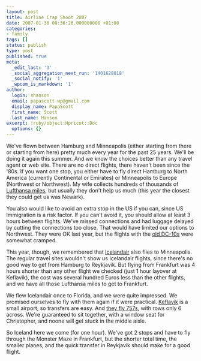 ```yaml
---
layout: post
title: Airline Crap Shoot 2007
date: 2007-01-30 08:36:26.000000000 +01:00
categories:
- family
tags: []
status: publish
type: post
published: true
meta:
  _edit_last: '3'
  _social_aggregation_next_run: '1401628818'
  _social_notify: '1'
  _wpcom_is_markdown: '1'
author:
  login: shanson
  email: papascott-wp@gmail.com
  display_name: PapaScott
  first_name: Scott
  last_name: Hanson
excerpt: !ruby/object:Hpricot::Doc
  options: {}
---
```

<p>We've flown between Hamburg and Minneapolis (either starting from there or starting from here) pretty much every year for the past 25 years. We'll be doing it again this summer. And we know the choices better than any travel agent or web site. There are no direct flights, there haven't been since the '80s. If you want one stop, you either have to fly direct Hamburg to North America (currently Continental or Emirates) or Minneapolis to Europe (Northwest or Northwest). My wife collects hundreds of thousands of <a href="http://www.miles-and-more.com/">Lufthansa miles</a>, but usually they don't help us much (this year the closest they could get us was Newark).</p>
<p>You also would like to avoid an extra stop in the US if you can, since US Immigration is a risk factor. If you can't avoid it, you should allow at least 3 hours between flights. We've missed connections and had luggage delayed by cutting the connections too close. That would have limited our options to Northwest. They were OK last year, but the flights with the <a href="http://www.papascott.de/archives/2006/08/18/back-again/">old DC-10s</a> were somewhat cramped.</p>
<p>This year, though, we remembered that <a href="http://www.icelandair.com/">Icelandair</a> also flies to Minneapolis. The regular travel sites wouldn't show us Icelandair flights, since there's no good way to get from Hamburg to Reykjavik. But flying from Frankfurt was 4 hours shorter than any other flight we checked (just 1 hour layover at Keflavik), the cost was several hundred Euros less than the other flights, and we have all those Lufthansa miles to get to Frankfurt.</p>
<p>We flew Icelandair once to Florida, and we were quite impressed. We promised ourselves to fly with them again if it were practical. <a href="http://www.airport.is/english/menu/facilities/facility_map/">Keflavik</a> is a small airport, so transfers are easy. And <a href="http://www.icelandair.com/home/travel-information/in-flight/seat-map/">they fly 757s</a>, with rows only 6 across. We're guaranteed to sit together, with a window seat for Christopher, and noone will get stuck in the middle aisle.</p>
<p>So Iceland here we come (for one hour). We've got 2 stops and have to fly through the Monster Maze in Frankfurt, but the shorter total time, the smaller planes, and the quick transfer in Reykjavik should make for a good flight.</p>
